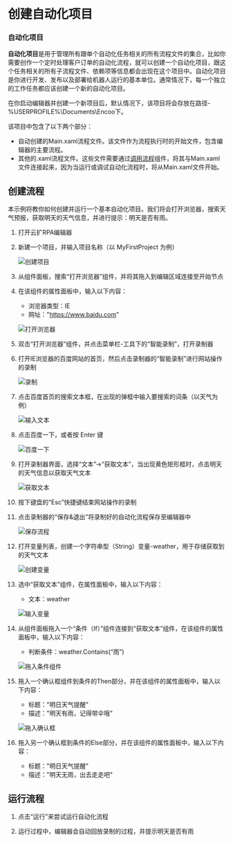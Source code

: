 # 创建自动化项目
### 自动化项目
**自动化项目**是用于管理所有跟单个自动化任务相关的所有流程文件的集合，比如你需要创作一个定时处理客户订单的自动化流程，就可以创建一个自动化项目，跟这个任务相关的所有子流程文件、依赖项等信息都会出现在这个项目中。自动化项目是你进行开发、发布以及部署给机器人运行的基本单位。通常情况下，每一个独立的工作任务都应该创建一个新的自动化项目。

在你启动编辑器并创建一个新项目后，默认情况下，该项目将会存放在路径-%USERPROFILE%\Documents\Encoo下。

该项目中包含了以下两个部分：
- 自动创建的Main.xaml流程文件。该文件作为流程执行时的开始文件，包含编辑器的主要流程。
- 其他的.xaml流程文件。这些文件需要通过[调用流程](../../Activities/WorkflowControl/InvokeWorkflow.md?_v=Community)组件，将其与Main.xaml文件连接起来，因为当运行或调试自动化流程时，将从Main.xaml文件开始。

## 创建流程
本示例将教你如何创建并运行一个基本自动化项目。我们将会打开浏览器，搜索天气预报，获取明天的天气信息，并进行提示：明天是否有雨。

1. 打开云扩RPA编辑器
2. 新建一个项目，并输入项目名称（以 MyFirstProject 为例） 

    ![创建项目](https://docimages.blob.core.chinacloudapi.cn/images/Studio/automationProject/createProject/newProject.PNG)

3. 从组件面板，搜索“打开浏览器”组件，并将其拖入到编辑区域连接至开始节点
4. 在该组件的属性面板中，输入以下内容：
    - 浏览器类型：IE
    - 网址："https://www.baidu.com"

    ![打开浏览器](https://docimages.blob.core.chinacloudapi.cn/images/Studio/automationProject/createProject/intoOpenBrowser.PNG)

5. 双击“打开浏览器”组件，并点击菜单栏-工具下的“智能录制”，打开录制器
6. 打开IE浏览器的百度网站的首页，然后点击录制器的“智能录制”进行网站操作的录制 

    ![录制](https://docimages.blob.core.chinacloudapi.cn/images/Studio/automationProject/createProject/baidu.PNG)

7. 点击百度首页的搜索文本框，在出现的弹框中输入要搜索的词条（以天气为例） 

    ![输入文本](https://docimages.blob.core.chinacloudapi.cn/images/Studio/automationProject/createProject/inputTianqi.PNG)

8. 点击百度一下，或者按 Enter 键 

    ![百度一下](https://docimages.blob.core.chinacloudapi.cn/images/Studio/automationProject/createProject/clickBaidu.png)

9. 打开录制器界面，选择“文本”->“获取文本”，当出现黄色矩形框时，点击明天的天气信息以获取天气文本

    ![获取文本](https://docimages.blob.core.chinacloudapi.cn/images/Studio/automationProject/createProject/getText.png)

10. 按下键盘的“Esc”快捷键结束网站操作的录制 
11. 点击录制器的“保存&退出”将录制好的自动化流程保存至编辑器中 

    ![保存流程](https://docimages.blob.core.chinacloudapi.cn/images/Studio/automationProject/createProject/saveExit.PNG)

12. 打开变量列表，创建一个字符串型（String）变量-weather，用于存储获取到的天气文本 

    ![创建变量](https://docimages.blob.core.chinacloudapi.cn/images/Studio/automationProject/createProject/createVariable.PNG)

13. 选中“获取文本”组件，在属性面板中，输入以下内容：
    - 文本：weather 

    ![输入变量](https://docimages.blob.core.chinacloudapi.cn/images/Studio/automationProject/createProject/inputWeather.PNG)

14. 从组件面板拖入一个“条件（If）”组件连接到“获取文本”组件，在该组件的属性面板中，输入以下内容：
    - 判断条件：weather.Contains(“雨”)

    ![拖入条件组件](https://docimages.blob.core.chinacloudapi.cn/images/Studio/automationProject/createProject/intoIf.PNG)

15. 拖入一个确认框组件到条件的Then部分，并在该组件的属性面板中，输入以下内容：
    - 标题："明日天气提醒"
    - 描述："明天有雨，记得带伞哦" 

    ![拖入确认框](https://docimages.blob.core.chinacloudapi.cn/images/Studio/automationProject/createProject/intoInput.PNG)

16. 拖入另一个确认框到条件的Else部分，并在该组件的属性面板中，输入以下内容：
    - 标题："明日天气提醒"
    - 描述："明天无雨，出去走走吧"


## 运行流程
1. 点击“运行”来尝试运行自动化流程

    <!-- ![运行项目](https://docimages.blob.core.chinacloudapi.cn/images/Studio/automationProject/createProject/runProject.PNG) -->

2. 运行过程中，编辑器会自动回放录制的过程，并提示明天是否有雨 

    <!-- ![运行结果](https://docimages.blob.core.chinacloudapi.cn/images/Studio/automationProject/createProject/result.png) -->


